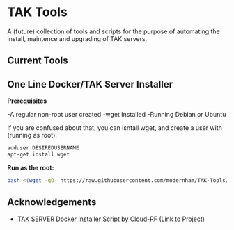 
# TAK Tools
A (future) collection of tools and scripts for the purpose of automating the install, maintence and upgrading of TAK servers. 

## Current Tools
## One Line Docker/TAK Server Installer

**Prerequisites**

-A regular non-root user created
-wget Installed
-Running Debian or Ubuntu

If you are confused about that, you can isntall wget, and create a user with (running as root):
```bash
adduser DESIREDUSERNAME
apt-get install wget
```

**Run as the root:**

```bash
bash <(wget -qO- https://raw.githubusercontent.com/modernham/TAK-Tools/main/takinstall.sh)
```

## Acknowledgements

 - [TAK SERVER Docker Installer Script  by Cloud-RF (Link to Project)](https://github.com/Cloud-RF/tak-server)



